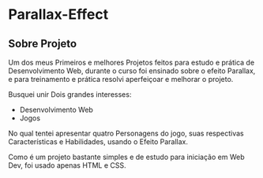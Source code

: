 # Parallax-Effect
## Sobre Projeto 

Um dos meus Primeiros e melhores Projetos feitos para estudo e prática de Desenvolvimento Web, durante o curso foi ensinado sobre o efeito Parallax,
e para treinamento e prática resolvi aperfeiçoar e melhorar o projeto.

Busquei unir Dois grandes interesses:
- Desenvolvimento Web
- Jogos

No qual tentei apresentar quatro Personagens do jogo, suas respectivas Características e Habilidades, usando o Efeito Parallax.

Como é um projeto bastante simples e de estudo para iniciação em Web Dev, foi usado apenas HTML e CSS.
